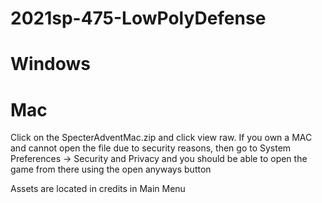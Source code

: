 # 2021sp-475-LowPolyDefense


# Windows 

# Mac
Click on the SpecterAdventMac.zip and click view raw. 
If you own a MAC and cannot open the file due to security reasons, then go to System Preferences -> Security and Privacy and you should be able to open the game from there using the open anyways button

Assets are located in credits in Main Menu
